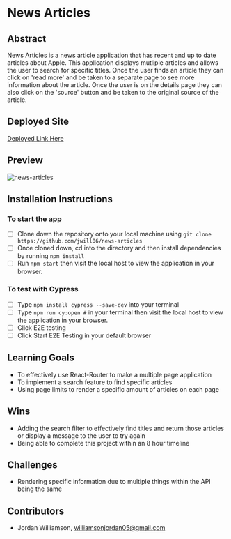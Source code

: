 # News Articles

## Abstract 
News Articles is a news article application that has recent and up to date articles about Apple. This application displays mutliple articles and allows the user to search for specific titles. Once the user finds an article they can click on 'read more' and be taken to a separate page to see more information about the article. Once the user is on the details page they can also click on the 'source' button and be taken to the original source of the article. 

## Deployed Site
[Deployed Link Here](https://news-articles-topaz.vercel.app/)

## Preview
![news-articles](https://github.com/user-attachments/assets/3a6dd21c-a91b-4bcd-b82b-a7ec1f1a35d7)

## Installation Instructions 
### To start the app
- [ ]  Clone down the repository onto your local machine using `git clone https://github.com/jwill06/news-articles`
- [ ]  Once cloned down, cd into the directory and then install dependencies by running `npm install`
- [ ]  Run `npm start` then visit the local host to view the application in your browser.

### To test with Cypress
- [ ]  Type `npm install cypress --save-dev` into your terminal
- [ ]  Type `npm run cy:open #` in your terminal then visit the local host to view the application in your browser.
- [ ]  Click E2E testing
- [ ]  Click Start E2E Testing in your default browser

## Learning Goals
- To effectively use React-Router to make a multiple page application
- To implement a search feature to find specific articles
- Using page limits to render a specific amount of articles on each page

## Wins 
- Adding the search filter to effectively find titles and return those articles or display a message to the user to try again
- Being able to complete this project within an 8 hour timeline

## Challenges 
- Rendering specific information due to multiple things within the API being the same

## Contributors 
- Jordan Williamson, williamsonjordan05@gmail.com
